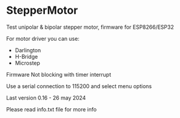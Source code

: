 # StepperMotor
Test unipolar &amp; bipolar stepper motor, firmware for ESP8266/ESP32 

For motor driver you can use:
- Darlington
- H-Bridge
- Microstep

Firmware Not blocking with timer interrupt

Use a serial connection to 115200 and select menu options

Last version 0.16 - 26 may 2024

Please read info.txt file for more info


